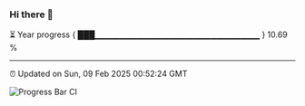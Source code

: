 ### Hi there 👋

⏳ Year progress { ███▁▁▁▁▁▁▁▁▁▁▁▁▁▁▁▁▁▁▁▁▁▁▁▁▁▁▁ } 10.69 %

---

⏰ Updated on Sun, 09 Feb 2025 00:52:24 GMT

![Progress Bar CI](https://github.com/Shyam-Makwana/GitHub-Actions-Demo/workflows/Progress%20Bar%20CI/badge.svg)

